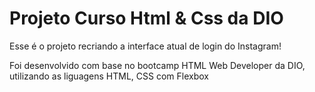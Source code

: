 # Projeto Curso Html & Css da DIO 

Esse é o projeto recriando a interface atual de login do Instagram! 

Foi desenvolvido com base no bootcamp HTML Web Developer da DIO, utilizando
as liguagens HTML, CSS com Flexbox

